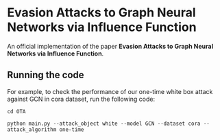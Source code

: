 # Evasion Attacks to Graph Neural Networks via Influence Function
An official implementation of the paper **Evasion Attacks to Graph Neural Networks via Influence Function**.
## Running the code
For example, to check the performance of our one-time white box attack against GCN in cora dataset, run the following code:
```
cd OTA
```

```
python main.py --attack_object white --model GCN --dataset cora --attack_algorithm one-time
```
